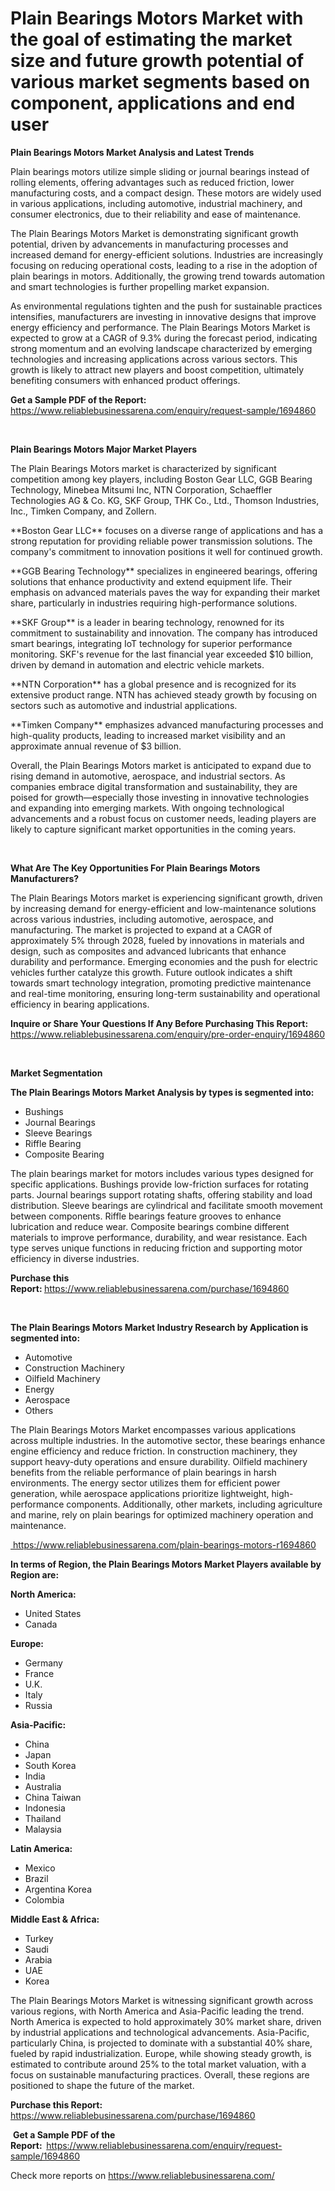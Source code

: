 <p><h1>Plain Bearings Motors Market with the goal of estimating the market size and future growth potential of various market segments based on component, applications and end user</h1></p><p><strong>Plain Bearings Motors Market Analysis and Latest Trends</strong></p>
<p><p>Plain bearings motors utilize simple sliding or journal bearings instead of rolling elements, offering advantages such as reduced friction, lower manufacturing costs, and a compact design. These motors are widely used in various applications, including automotive, industrial machinery, and consumer electronics, due to their reliability and ease of maintenance.</p><p>The Plain Bearings Motors Market is demonstrating significant growth potential, driven by advancements in manufacturing processes and increased demand for energy-efficient solutions. Industries are increasingly focusing on reducing operational costs, leading to a rise in the adoption of plain bearings in motors. Additionally, the growing trend towards automation and smart technologies is further propelling market expansion. </p><p>As environmental regulations tighten and the push for sustainable practices intensifies, manufacturers are investing in innovative designs that improve energy efficiency and performance. The Plain Bearings Motors Market is expected to grow at a CAGR of 9.3% during the forecast period, indicating strong momentum and an evolving landscape characterized by emerging technologies and increasing applications across various sectors. This growth is likely to attract new players and boost competition, ultimately benefiting consumers with enhanced product offerings.</p></p>
<p><strong>Get a Sample PDF of the Report:&nbsp;</strong> <a href="https://www.reliablebusinessarena.com/enquiry/request-sample/1694860?utm_campaign=3559&utm_medium=2&utm_source=Github&utm_content=ia&utm_term=25032025&utm_id=plain-bearings-motors">https://www.reliablebusinessarena.com/enquiry/request-sample/1694860</a></p>
<p>&nbsp;</p>
<p><strong>Plain Bearings Motors Major Market Players</strong></p>
<p><p>The Plain Bearings Motors market is characterized by significant competition among key players, including Boston Gear LLC, GGB Bearing Technology, Minebea Mitsumi Inc, NTN Corporation, Schaeffler Technologies AG & Co. KG, SKF Group, THK Co., Ltd., Thomson Industries, Inc., Timken Company, and Zollern. </p><p>**Boston Gear LLC** focuses on a diverse range of applications and has a strong reputation for providing reliable power transmission solutions. The company's commitment to innovation positions it well for continued growth.</p><p>**GGB Bearing Technology** specializes in engineered bearings, offering solutions that enhance productivity and extend equipment life. Their emphasis on advanced materials paves the way for expanding their market share, particularly in industries requiring high-performance solutions.</p><p>**SKF Group** is a leader in bearing technology, renowned for its commitment to sustainability and innovation. The company has introduced smart bearings, integrating IoT technology for superior performance monitoring. SKF's revenue for the last financial year exceeded $10 billion, driven by demand in automation and electric vehicle markets.</p><p>**NTN Corporation** has a global presence and is recognized for its extensive product range. NTN has achieved steady growth by focusing on sectors such as automotive and industrial applications. </p><p>**Timken Company** emphasizes advanced manufacturing processes and high-quality products, leading to increased market visibility and an approximate annual revenue of $3 billion.</p><p>Overall, the Plain Bearings Motors market is anticipated to expand due to rising demand in automotive, aerospace, and industrial sectors. As companies embrace digital transformation and sustainability, they are poised for growth—especially those investing in innovative technologies and expanding into emerging markets. With ongoing technological advancements and a robust focus on customer needs, leading players are likely to capture significant market opportunities in the coming years.</p></p>
<p>&nbsp;</p>
<p><strong>What Are The Key Opportunities For Plain Bearings Motors Manufacturers?</strong></p>
<p><p>The Plain Bearings Motors market is experiencing significant growth, driven by increasing demand for energy-efficient and low-maintenance solutions across various industries, including automotive, aerospace, and manufacturing. The market is projected to expand at a CAGR of approximately 5% through 2028, fueled by innovations in materials and design, such as composites and advanced lubricants that enhance durability and performance. Emerging economies and the push for electric vehicles further catalyze this growth. Future outlook indicates a shift towards smart technology integration, promoting predictive maintenance and real-time monitoring, ensuring long-term sustainability and operational efficiency in bearing applications.</p></p>
<p><strong>Inquire or Share Your Questions If Any Before Purchasing This Report:</strong> <a href="https://www.reliablebusinessarena.com/enquiry/pre-order-enquiry/1694860?utm_campaign=3559&utm_medium=2&utm_source=Github&utm_content=ia&utm_term=25032025&utm_id=plain-bearings-motors">https://www.reliablebusinessarena.com/enquiry/pre-order-enquiry/1694860</a></p>
<p>&nbsp;</p>
<p><strong>Market Segmentation</strong></p>
<p><strong>The Plain Bearings Motors Market Analysis by types is segmented into:</strong></p>
<p><ul><li>Bushings</li><li>Journal Bearings</li><li>Sleeve Bearings</li><li>Riffle Bearing</li><li>Composite Bearing</li></ul></p>
<p><p>The plain bearings market for motors includes various types designed for specific applications. Bushings provide low-friction surfaces for rotating parts. Journal bearings support rotating shafts, offering stability and load distribution. Sleeve bearings are cylindrical and facilitate smooth movement between components. Riffle bearings feature grooves to enhance lubrication and reduce wear. Composite bearings combine different materials to improve performance, durability, and wear resistance. Each type serves unique functions in reducing friction and supporting motor efficiency in diverse industries.</p></p>
<p><strong>Purchase this Report:&nbsp;</strong><a href="https://www.reliablebusinessarena.com/purchase/1694860?utm_campaign=3559&utm_medium=2&utm_source=Github&utm_content=ia&utm_term=25032025&utm_id=plain-bearings-motors">https://www.reliablebusinessarena.com/purchase/1694860</a></p>
<p>&nbsp;</p>
<p><strong>The Plain Bearings Motors Market Industry Research by Application is segmented into:</strong></p>
<p><ul><li>Automotive</li><li>Construction Machinery</li><li>Oilfield Machinery</li><li>Energy</li><li>Aerospace</li><li>Others</li></ul></p>
<p><p>The Plain Bearings Motors Market encompasses various applications across multiple industries. In the automotive sector, these bearings enhance engine efficiency and reduce friction. In construction machinery, they support heavy-duty operations and ensure durability. Oilfield machinery benefits from the reliable performance of plain bearings in harsh environments. The energy sector utilizes them for efficient power generation, while aerospace applications prioritize lightweight, high-performance components. Additionally, other markets, including agriculture and marine, rely on plain bearings for optimized machinery operation and maintenance.</p></p>
<p><a href="https://www.reliablebusinessarena.com/plain-bearings-motors-r1694860?utm_campaign=3559&utm_medium=2&utm_source=Github&utm_content=ia&utm_term=25032025&utm_id=plain-bearings-motors">&nbsp;https://www.reliablebusinessarena.com/plain-bearings-motors-r1694860</a></p>
<p><strong>In terms of Region, the Plain Bearings Motors Market Players available by Region are:</strong></p>
<p>
    <p> <strong> North America: </strong>
        <ul>
            <li>United States</li>
            <li>Canada</li>
        </ul>
        </p> 
    <p> <strong> Europe: </strong>
        <ul>
            <li>Germany</li>
            <li>France</li>
            <li>U.K.</li>
            <li>Italy</li>
            <li>Russia</li>
        </ul>
        </p> 
    <p> <strong> Asia-Pacific: </strong>
        <ul>
            <li>China</li>
            <li>Japan</li>
            <li>South Korea</li>
            <li>India</li>
            <li>Australia</li>
            <li>China Taiwan</li>
            <li>Indonesia</li>
            <li>Thailand</li>
            <li>Malaysia</li>
        </ul>
        </p> 
    <p> <strong> Latin America: </strong>
        <ul>
            <li>Mexico</li>
            <li>Brazil</li>
            <li>Argentina Korea</li>
            <li>Colombia</li>
        </ul>
        </p> 
    <p> <strong> Middle East & Africa: </strong>
        <ul>
            <li>Turkey</li>
            <li>Saudi</li>
            <li>Arabia</li>
            <li>UAE</li>
            <li>Korea</li>
        </ul>
    </p>
    </p>
<p><p>The Plain Bearings Motors Market is witnessing significant growth across various regions, with North America and Asia-Pacific leading the trend. North America is expected to hold approximately 30% market share, driven by industrial applications and technological advancements. Asia-Pacific, particularly China, is projected to dominate with a substantial 40% share, fueled by rapid industrialization. Europe, while showing steady growth, is estimated to contribute around 25% to the total market valuation, with a focus on sustainable manufacturing practices.  Overall, these regions are positioned to shape the future of the market.</p></p>
<p><strong>Purchase this Report: </strong><a href="https://www.reliablebusinessarena.com/purchase/1694860?utm_campaign=3559&utm_medium=2&utm_source=Github&utm_content=ia&utm_term=25032025&utm_id=plain-bearings-motors">https://www.reliablebusinessarena.com/purchase/1694860</a></p>
<p>&nbsp;<strong>Get a Sample PDF of the Report:&nbsp;&nbsp;</strong><a href="https://www.reliablebusinessarena.com/enquiry/request-sample/1694860?utm_campaign=3559&utm_medium=2&utm_source=Github&utm_content=ia&utm_term=25032025&utm_id=plain-bearings-motors">https://www.reliablebusinessarena.com/enquiry/request-sample/1694860</a></p>
<p><strong></strong></p>
<p>Check more reports on <a href="https://www.reliablebusinessarena.com/?utm_campaign=3559&utm_medium=2&utm_source=Github&utm_content=ia&utm_term=25032025&utm_id=plain-bearings-motors">https://www.reliablebusinessarena.com/</a></p>